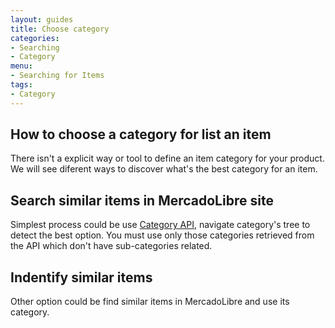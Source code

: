 ```yaml
---
layout: guides
title: Choose category
categories: 
- Searching
- Category
menu: 
- Searching for Items
tags: 
- Category
---
```





## How to choose a category for list an item

There isn't a explicit way or tool to define an item category for your product. We will see diferent ways to discover what's the best category for an item.

## Search similar items in MercadoLibre site

Simplest process could be use [Category API](/category-introduction), navigate category's tree to detect the best option. You must use only those categories retrieved from the API which don't have sub-categories related.

## Indentify similar items

Other option could be find similar items in MercadoLibre and use its category. 


